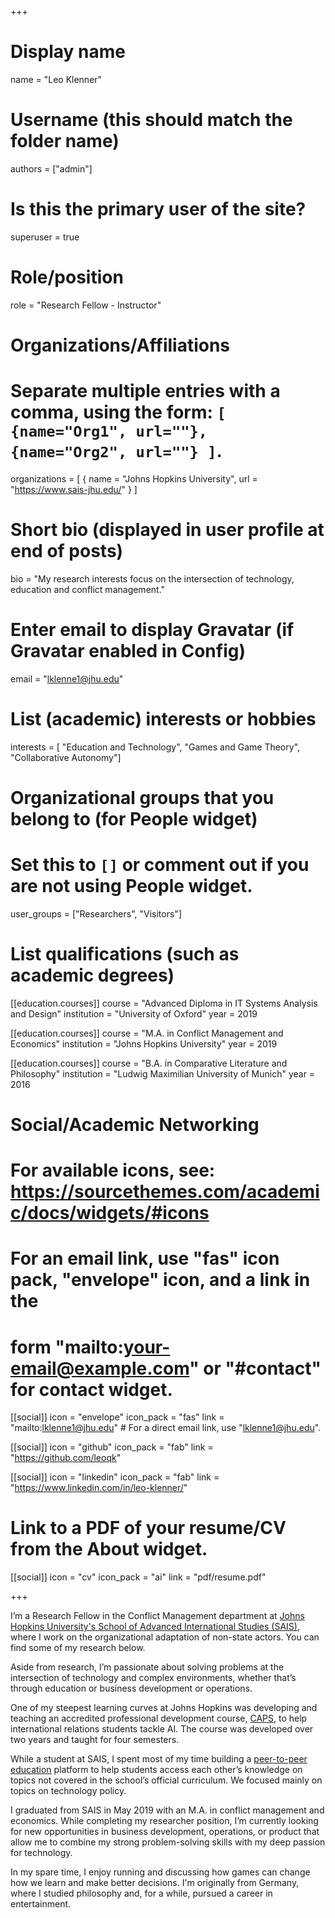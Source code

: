 +++
# Display name
name = "Leo Klenner"

# Username (this should match the folder name)
authors = ["admin"]

# Is this the primary user of the site?
superuser = true

# Role/position
role = "Research Fellow - Instructor"

# Organizations/Affiliations
#   Separate multiple entries with a comma, using the form: `[ {name="Org1", url=""}, {name="Org2", url=""} ]`.
organizations = [ { name = "Johns Hopkins University", url = "https://www.sais-jhu.edu/" } ]

# Short bio (displayed in user profile at end of posts)
bio = "My research interests focus on the intersection of technology, education and conflict management."

# Enter email to display Gravatar (if Gravatar enabled in Config)
email = "lklenne1@jhu.edu"

# List (academic) interests or hobbies
interests = [
  "Education and Technology",
  "Games and Game Theory",
  "Collaborative Autonomy"]

# Organizational groups that you belong to (for People widget)
#   Set this to `[]` or comment out if you are not using People widget.
user_groups = ["Researchers", "Visitors"]

# List qualifications (such as academic degrees)
[[education.courses]]
  course = "Advanced Diploma in IT Systems Analysis and Design"
  institution = "University of Oxford"
  year = 2019

[[education.courses]]
  course = "M.A. in Conflict Management and Economics"
  institution = "Johns Hopkins University"
  year = 2019

[[education.courses]]
  course = "B.A. in Comparative Literature and Philosophy"
  institution = "Ludwig Maximilian University of Munich"
  year = 2016

# Social/Academic Networking
# For available icons, see: https://sourcethemes.com/academic/docs/widgets/#icons
#   For an email link, use "fas" icon pack, "envelope" icon, and a link in the
#   form "mailto:your-email@example.com" or "#contact" for contact widget.

[[social]]
  icon = "envelope"
  icon_pack = "fas"
  link = "mailto:lklenne1@jhu.edu"  # For a direct email link, use "lklenne1@jhu.edu".

[[social]]
  icon = "github"
  icon_pack = "fab"
  link = "https://github.com/leoqk"
  
 [[social]]
  icon = "linkedin"
  icon_pack = "fab"
  link = "https://www.linkedin.com/in/leo-klenner/"

# Link to a PDF of your resume/CV from the About widget.

[[social]]
icon = "cv"
icon_pack = "ai"
link = "pdf/resume.pdf"

+++

I’m a Research Fellow in the Conflict Management department at [Johns Hopkins University's School of Advanced International Studies (SAIS)](https://www.jhu.edu/), where I work on the organizational adaptation of non-state actors. You can find some of my research below.

Aside from research, I’m passionate about solving problems at the intersection of technology and complex environments, whether that’s through education or business development or operations.

One of my steepest learning curves at Johns Hopkins was developing and teaching an accredited professional development course, [CAPS]((https://capsseminar.github.io/)), to help international relations students tackle AI. The course was developed over two years and taught for four semesters. 

While a student at SAIS, I spent most of my time building a [peer-to-peer education](https://saiss2stechnology.com/) platform to help students access each other’s knowledge on topics not covered in the school’s official curriculum. We focused mainly on topics on technology policy.

I graduated from SAIS in May 2019 with an M.A. in conflict management and economics. While completing my researcher position, I’m currently looking for new opportunities in business development, operations, or product that allow me to combine my strong problem-solving skills with my deep passion for technology.

In my spare time, I enjoy running and discussing how games can change how we learn and make better decisions. I'm originally from Germany, where I studied philosophy and, for a while, pursued a career in entertainment. 


